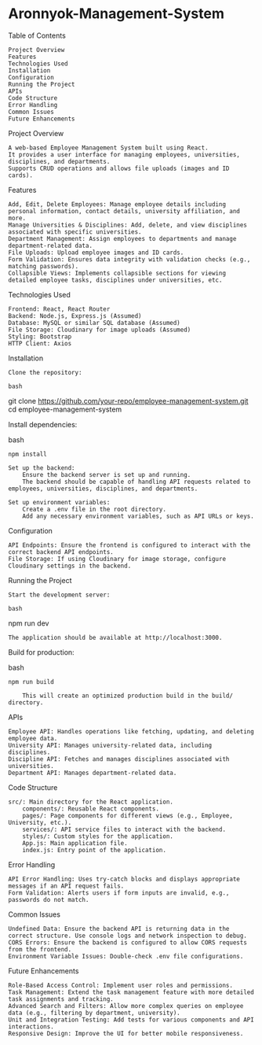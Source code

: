# Aronnyok-Management-System
Table of Contents

    Project Overview
    Features
    Technologies Used
    Installation
    Configuration
    Running the Project
    APIs
    Code Structure
    Error Handling
    Common Issues
    Future Enhancements

Project Overview

    A web-based Employee Management System built using React.
    It provides a user interface for managing employees, universities, disciplines, and departments.
    Supports CRUD operations and allows file uploads (images and ID cards).

Features

    Add, Edit, Delete Employees: Manage employee details including personal information, contact details, university affiliation, and more.
    Manage Universities & Disciplines: Add, delete, and view disciplines associated with specific universities.
    Department Management: Assign employees to departments and manage department-related data.
    File Uploads: Upload employee images and ID cards.
    Form Validation: Ensures data integrity with validation checks (e.g., matching passwords).
    Collapsible Views: Implements collapsible sections for viewing detailed employee tasks, disciplines under universities, etc.

Technologies Used

    Frontend: React, React Router
    Backend: Node.js, Express.js (Assumed)
    Database: MySQL or similar SQL database (Assumed)
    File Storage: Cloudinary for image uploads (Assumed)
    Styling: Bootstrap
    HTTP Client: Axios

Installation

    Clone the repository:

    bash

git clone https://github.com/your-repo/employee-management-system.git
cd employee-management-system

Install dependencies:

bash

    npm install

    Set up the backend:
        Ensure the backend server is set up and running.
        The backend should be capable of handling API requests related to employees, universities, disciplines, and departments.

    Set up environment variables:
        Create a .env file in the root directory.
        Add any necessary environment variables, such as API URLs or keys.

Configuration

    API Endpoints: Ensure the frontend is configured to interact with the correct backend API endpoints.
    File Storage: If using Cloudinary for image storage, configure Cloudinary settings in the backend.

Running the Project

    Start the development server:

    bash

npm run dev

    The application should be available at http://localhost:3000.

Build for production:

bash

    npm run build

        This will create an optimized production build in the build/ directory.

APIs

    Employee API: Handles operations like fetching, updating, and deleting employee data.
    University API: Manages university-related data, including disciplines.
    Discipline API: Fetches and manages disciplines associated with universities.
    Department API: Manages department-related data.

Code Structure

    src/: Main directory for the React application.
        components/: Reusable React components.
        pages/: Page components for different views (e.g., Employee, University, etc.).
        services/: API service files to interact with the backend.
        styles/: Custom styles for the application.
        App.js: Main application file.
        index.js: Entry point of the application.

Error Handling

    API Error Handling: Uses try-catch blocks and displays appropriate messages if an API request fails.
    Form Validation: Alerts users if form inputs are invalid, e.g., passwords do not match.

Common Issues

    Undefined Data: Ensure the backend API is returning data in the correct structure. Use console logs and network inspection to debug.
    CORS Errors: Ensure the backend is configured to allow CORS requests from the frontend.
    Environment Variable Issues: Double-check .env file configurations.

Future Enhancements

    Role-Based Access Control: Implement user roles and permissions.
    Task Management: Extend the task management feature with more detailed task assignments and tracking.
    Advanced Search and Filters: Allow more complex queries on employee data (e.g., filtering by department, university).
    Unit and Integration Testing: Add tests for various components and API interactions.
    Responsive Design: Improve the UI for better mobile responsiveness.
